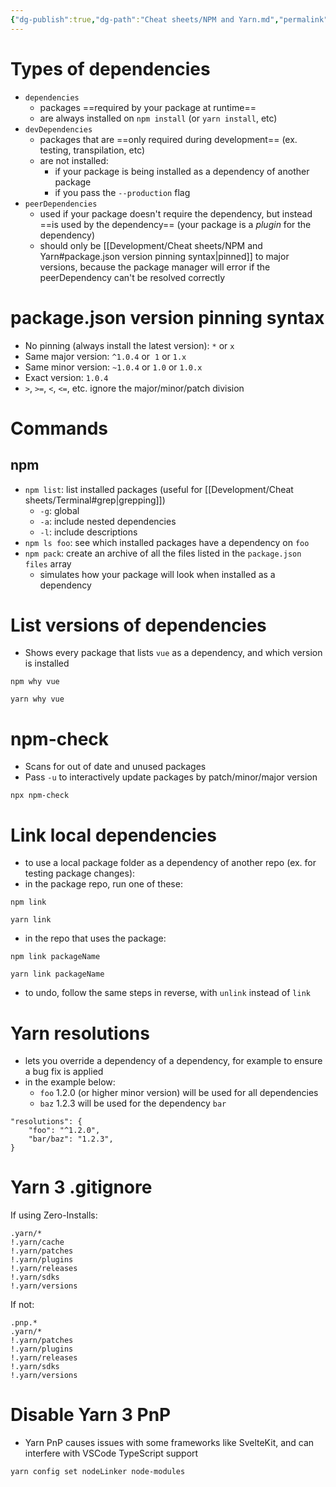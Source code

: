 ```yaml
---
{"dg-publish":true,"dg-path":"Cheat sheets/NPM and Yarn.md","permalink":"/cheat-sheets/npm-and-yarn/","tags":["tech/web"]}
---
```



# Types of dependencies

- `dependencies`
    - packages ==required by your package at runtime==
    - are always installed on `npm install` (or `yarn install`, etc)
- `devDependencies`
    - packages that are ==only required during development== (ex. testing, transpilation, etc)
    - are not installed:
        - if your package is being installed as a dependency of another package
        - if you pass the `--production` flag
- `peerDependencies`
    - used if your package doesn't require the dependency, but instead ==is used by the dependency== (your package is a *plugin* for the dependency)
    - should only be [[Development/Cheat sheets/NPM and Yarn#package.json version pinning syntax\|pinned]] to major versions, because the package manager will error if the peerDependency can't be resolved correctly

# package.json version pinning syntax

- No pinning (always install the latest version): `*` or `x`
- Same major version: `^1.0.4` or  `1` or `1.x`
- Same minor version: `~1.0.4` or `1.0` or `1.0.x`
- Exact version: `1.0.4`
- `>`, `>=`, `<`, `<=`, etc. ignore the major/minor/patch division

# Commands

## npm

- `npm list`: list installed packages (useful for [[Development/Cheat sheets/Terminal#grep\|grepping]])
    - `-g`: global
    - `-a`: include nested dependencies
    - `-l`: include descriptions
- `npm ls foo`: see which installed packages have a dependency on `foo`
- `npm pack`: create an archive of all the files listed in the `package.json` `files` array
    - simulates how your package will look when installed as a dependency

# List versions of dependencies

- Shows every package that lists `vue` as a dependency, and which version is installed

```shell
npm why vue
```

```shell
yarn why vue
```

# npm-check

- Scans for out of date and unused packages
- Pass `-u` to interactively update packages by patch/minor/major version

```shell
npx npm-check
```

# Link local dependencies

- to use a local package folder as a dependency of another repo (ex. for testing package changes):
- in the package repo, run one of these:

```shell
npm link
```

```shell
yarn link
```

- in the repo that uses the package:

```shell
npm link packageName
```

```shell
yarn link packageName
```

- to undo, follow the same steps in reverse, with `unlink` instead of `link`

# Yarn resolutions

- lets you override a dependency of a dependency, for example to ensure a bug fix is applied
- in the example below:
    - `foo` 1.2.0 (or higher minor version) will be used for all dependencies
    - `baz` 1.2.3 will be used for the dependency `bar`

```
"resolutions": {
    "foo": "^1.2.0",
    "bar/baz": "1.2.3",
}
```

# Yarn 3 .gitignore

If using Zero-Installs:

```gitignore
.yarn/*
!.yarn/cache
!.yarn/patches
!.yarn/plugins
!.yarn/releases
!.yarn/sdks
!.yarn/versions
```

If not:

```gitignore
.pnp.*
.yarn/*
!.yarn/patches
!.yarn/plugins
!.yarn/releases
!.yarn/sdks
!.yarn/versions
```

# Disable Yarn 3 PnP

- Yarn PnP causes issues with some frameworks like SvelteKit, and can interfere with VSCode TypeScript support

```shell
yarn config set nodeLinker node-modules
```
